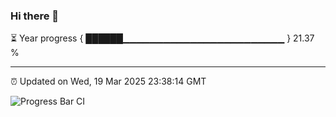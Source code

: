 ### Hi there 👋

⏳ Year progress { ██████▁▁▁▁▁▁▁▁▁▁▁▁▁▁▁▁▁▁▁▁▁▁▁▁ } 21.37 %

---

⏰ Updated on Wed, 19 Mar 2025 23:38:14 GMT

![Progress Bar CI](https://github.com/IshwaranRudhara/GIT-ACTION/workflows/Progress%20Bar%20CI/badge.svg)
